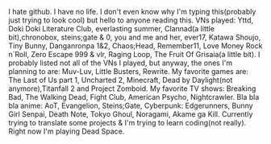 I hate  github.
I have no life.
I don't even know why I'm typing this(probably just trying to look cool) but hello to anyone reading this.
VNs played:
Yttd, Doki Doki Literature Club, everlasting summer, Clannad(a little bit),chronobox, steins;gate & 0, you and me and her, ever17, Katawa Shoujo, Tiny Bunny, Danganronpa 1&2, Chaos;Head, Remember11, Love Money Rock n`Roll, Zero Escape 999 & vlr, Raging Loop, The Fruit Of Grisaia(a little bit).
I probably listed not all of the VNs I played, but anyway, the ones I'm planning to are:
Muv-Luv, Little Busters, Rewrite.
My favorite games are: The Last of Us part 1, Uncharted 2, Minecraft, Dead by Daylight(not anymore),Titanfall 2 and Project Zomboid.
My favorite TV shows: Breaking Bad, The Walking Dead, Fight Club, American Psycho, Nightcrawler.
Bla bla bla anime: AoT, Evangelion, Steins;Gate, Cyberpunk: Edgerunners, Bunny Girl Senpai, Death Note, Tokyo Ghoul, Noragami, Akame ga Kill.
Currently trying to translate some projects & I'm trying to learn coding(not really).
Right now I'm playing Dead Space.
